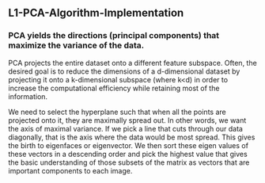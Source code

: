 ## L1-PCA-Algorithm-Implementation

### PCA yields the directions (principal components) that maximize the variance of the data. 

PCA projects the entire dataset onto a different feature subspace. Often, the desired goal is to reduce the dimensions of a d-dimensional dataset by projecting it onto a k-dimensional subspace (where k<d) in order to increase the computational efficiency while retaining most of the information.

We need to select the hyperplane such that when all the points are projected onto it, they are maximally spread out. In other words, we want the axis of maximal variance. If we pick a line that cuts through our data diagonally, that is the axis where the data would be most spread. This gives the birth to eigenfaces or eigenvector. We then sort these eigen values of these vectors in a descending order and pick the highest value that gives the basic understanding of those subsets of the matrix as vectors that are important components to each image. 
